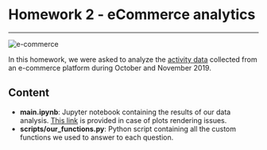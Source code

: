 # Homework 2 - eCommerce analytics
---

![e-commerce](https://camo.githubusercontent.com/52d83042699755a6287b8aa0e5ada1567fdc4bb890b7dcdf27d4eaaa664546a7/68747470733a2f2f7777772e6e65787472652e69742f77702d636f6e74656e742f75706c6f6164732f323032302f30392f452d636f6d6d657263652d7765622d646576656c6f706d656e742e706e67)

In this homework, we were asked to analyze the [activity data](https://www.kaggle.com/mkechinov/ecommerce-behavior-data-from-multi-category-store?select=2019-Oct.csv) collected from an e-commerce platform during October and November 2019.   

## Content
- **main.ipynb**: Jupyter notebook containing the results of our data analysis. [This link](https://nbviewer.jupyter.org/github/stdrr/ADM-HW2/blob/main/main.ipynb) is provided in case of plots rendering issues.
- **scripts/our_functions.py**: Python script containing all the custom functions we used to answer to each question.

